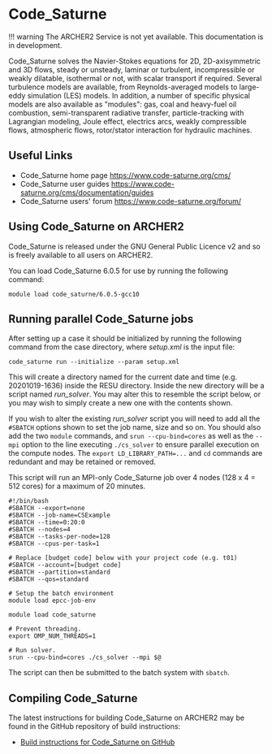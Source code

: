 # Code\_Saturne

!!! warning
    The ARCHER2 Service is not yet available. This documentation is in
    development.

Code\_Saturne solves the Navier-Stokes equations for 2D, 2D-axisymmetric
and 3D flows, steady or unsteady, laminar or turbulent, incompressible
or weakly dilatable, isothermal or not, with scalar transport if
required. Several turbulence models are available, from
Reynolds-averaged models to large-eddy simulation (LES) models. In
addition, a number of specific physical models are also available as
"modules": gas, coal and heavy-fuel oil combustion, semi-transparent
radiative transfer, particle-tracking with Lagrangian modeling, Joule
effect, electrics arcs, weakly compressible flows, atmospheric flows,
rotor/stator interaction for hydraulic machines.

## Useful Links

  - Code\_Saturne home page <https://www.code-saturne.org/cms/>
  - Code\_Saturne user guides
    <https://www.code-saturne.org/cms/documentation/guides>
  - Code\_Saturne users' forum <https://www.code-saturne.org/forum/>

## Using Code\_Saturne on ARCHER2

Code\_Saturne is released under the GNU General Public Licence v2 and so
is freely available to all users on ARCHER2.

You can load Code\_Saturne 6.0.5 for use by running the following
command:

```
module load code_saturne/6.0.5-gcc10
```

## Running parallel Code\_Saturne jobs

After setting up a case it should be initialized by running the
following command from the case directory, where *setup.xml* is the
input file:

```
code_saturne run --initialize --param setup.xml
```

This will create a directory named for the current date and time (e.g.
20201019-1636) inside the RESU directory. Inside the new directory will
be a script named *run\_solver*. You may alter this to resemble the
script below, or you may wish to simply create a new one with the
contents shown.

If you wish to alter the existing *run\_solver* script you will need to
add all the `#SBATCH` options shown to set the job name, size and so on.
You should also add the two `module` commands, and
`srun --cpu-bind=cores` as well as the `--mpi` option to the line executing
`./cs_solver` to ensure parallel execution on the compute nodes. The
`export LD_LIBRARY_PATH=...` and `cd` commands are redundant and may be
retained or removed.

This script will run an MPI-only Code\_Saturne job over 4 nodes (128 x 4
= 512 cores) for a maximum of 20 minutes.

    #!/bin/bash
    #SBATCH --export=none
    #SBATCH --job-name=CSExample
    #SBATCH --time=0:20:0
    #SBATCH --nodes=4
    #SBATCH --tasks-per-node=128
    #SBATCH --cpus-per-task=1
    
    # Replace [budget code] below with your project code (e.g. t01)
    #SBATCH --account=[budget code]
    #SBATCH --partition=standard
    #SBATCH --qos=standard
    
    # Setup the batch environment
    module load epcc-job-env
    
    module load code_saturne
    
    # Prevent threading.
    export OMP_NUM_THREADS=1
    
    # Run solver.
    srun --cpu-bind=cores ./cs_solver --mpi $@

The script can then be submitted to the batch system with `sbatch`.

## Compiling Code\_Saturne

The latest instructions for building Code\_Saturne on ARCHER2 may be found in
the GitHub repository of build instructions:

   - [Build instructions for Code\_Saturne on
     GitHub](https://github.com/hpc-uk/build-instructions/tree/main/Code_Saturne)

